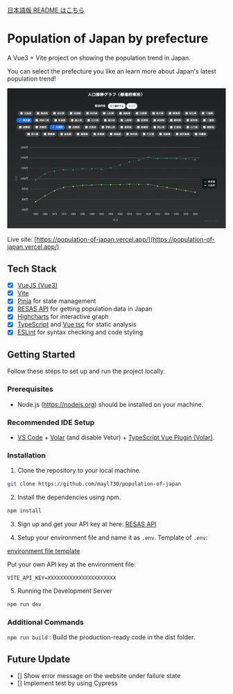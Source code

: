 [日本語版 README はこちら](https://github.com/mayl730/population-of-japan/blob/master/README-ja.md)

# Population of Japan by prefecture

A Vue3 + Vite project on showing the population trend in Japan.

You can select the prefecture you like an learn more about Japan's latest population trend!

![image for the website](./thumbnail.png)

Live site:
[https://population-of-japan.vercel.app/](https://population-of-japan.vercel.app/)

## Tech Stack
- [x] [VueJS (Vue3)](https://vuejs.org/)
- [x] [Vite](https://github.com/vitejs/vite)
- [x] [Pinia](https://pinia.vuejs.org/) for state management
- [x] [RESAS API](https://opendata.resas-portal.go.jp/) for getting population data in Japan
- [x] [Highcharts](https://www.highcharts.com/) for interactive graph
- [x] [TypeScript](https://www.typescriptlang.org/) and [Vue tsc](https://github.com/johnsoncodehk/volar/tree/master/vue-language-tools/vue-tsc) for static analysis
- [x] [ESLint](https://eslint.vuejs.org/) for syntax checking and code styling

## Getting Started

Follow these steps to set up and run the project locally.

### Prerequisites

- Node.js (https://nodejs.org) should be installed on your machine.

### Recommended IDE Setup
- [VS Code](https://code.visualstudio.com/) + [Volar](https://marketplace.visualstudio.com/items?itemName=Vue.volar) (and disable Vetur) + [TypeScript Vue Plugin (Volar)](https://marketplace.visualstudio.com/items?itemName=Vue.vscode-typescript-vue-plugin).

### Installation

1. Clone the repository to your local machine.

```bash
git clone https://github.com/mayl730/population-of-japan
```

2. Install the dependencies using npm.

```bash
npm install
```

3. Sign up and get your API key at here: [RESAS API](https://opendata.resas-portal.go.jp/)

4. Setup your environment file and name it as ```.env```.
Template of ```.env```:

[environment file template](https://github.com/mayl730/population-of-japan/.env.template)

Put your own API key at the environment file:
```env
VITE_API_KEY=XXXXXXXXXXXXXXXXXXXXXX
```

5. Running the Development Server
```bash
npm run dev
```

### Additional Commands
`npm run build` : Build the production-ready code in the dist folder.

## Future Update
- [] Show error message on the website under failure state
- [] Implement test by using Cypress